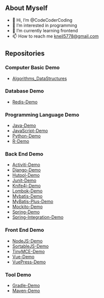 ## About Myself
- 👋 Hi, I’m @CodeCoderCoding
- 👀 I’m interested in programming
- 🌱 I’m currently learning frontend
- 📫 How to reach me kneil5778@gmail.com

<!---
CodeCoderCoding/CodeCoderCoding is a ✨ special ✨ repository because its `README.md` (this file) appears on your GitHub profile.
You can click the Preview link to take a look at your changes.
--->

## Repositories
### Computer Basic Demo
- [Algorithms_DataStructures](https://github.com/CodeCoderCoding/Algorithms_DataStructures)

### Database Demo
- [Redis-Demo](https://github.com/CodeCoderCoding/Redis-Demo)

### Programming Language Demo
- [Java-Demo](https://github.com/CodeCoderCoding/Java-Demo)
- [JavaScript-Demo](https://github.com/CodeCoderCoding/JavaScript-Demo)
- [Python-Demo](https://github.com/CodeCoderCoding/Python-Demo)
- [R-Demo](https://github.com/CodeCoderCoding/R-Demo)

### Back End Demo
- [Activiti-Demo](https://github.com/CodeCoderCoding/Activiti-Demo)
- [Django-Demo](https://github.com/CodeCoderCoding/Django-Demo)
- [Hutool-Demo](https://github.com/CodeCoderCoding/Hutool-Demo)
- [Junit-Demo](https://github.com/CodeCoderCoding/Junit-Demo)
- [Knife4j-Demo](https://github.com/CodeCoderCoding/Knife4j-Demo)
- [Lombok-Demo](https://github.com/CodeCoderCoding/Lombok-Demo)
- [Mybatis-Demo](https://github.com/CodeCoderCoding/Mybatis-Demo)
- [MyBatis-Plus-Demo](https://github.com/CodeCoderCoding/MyBatis-Plus-Demo)
- [Mockito-Demo](https://github.com/CodeCoderCoding/Mockito-Demo)
- [Spring-Demo](https://github.com/CodeCoderCoding/Spring-Demo)
- [Spring-Integration-Demo](https://github.com/CodeCoderCoding/Spring-Integration-Demo)

### Front End Demo
- [NodeJS-Demo](https://github.com/CodeCoderCoding/NodeJS-Demo)
- [SortableJS-Demo](https://github.com/CodeCoderCoding/SortableJS-Demo)
- [TinyMCE-Demo](https://github.com/CodeCoderCoding/TinyMCE-Demo)
- [Vue-Demo](https://github.com/CodeCoderCoding/Vue-Demo)
- [VuePress-Demo](https://github.com/CodeCoderCoding/VuePress-Demo)

### Tool Demo
- [Gradle-Demo](https://github.com/CodeCoderCoding/Gradle-Demo)
- [Maven-Demo](https://github.com/CodeCoderCoding/Maven-Demo)
